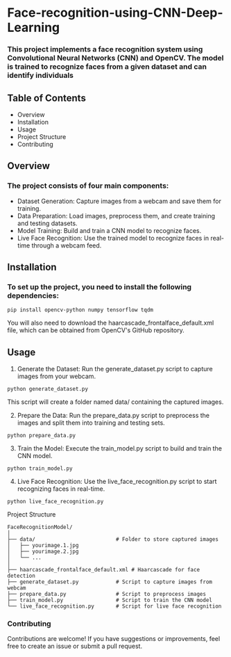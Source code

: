 # Face-recognition-using-CNN-Deep-Learning

### This project implements a face recognition system using Convolutional Neural Networks (CNN) and OpenCV. The model is trained to recognize faces from a given dataset and can identify individuals

## Table of Contents
- Overview
-  Installation
- Usage
- Project Structure
- Contributing

## Overview
### The project consists of four main components:

- Dataset Generation: Capture images from a webcam and save them for training.
- Data Preparation: Load images, preprocess them, and create training and testing datasets.
- Model Training: Build and train a CNN model to recognize faces.
- Live Face Recognition: Use the trained model to recognize faces in real-time through a webcam 
  feed.
## Installation
### To set up the project, you need to install the following dependencies:

```
pip install opencv-python numpy tensorflow tqdm
```

You will also need to download the haarcascade_frontalface_default.xml file, which can be obtained from OpenCV's GitHub repository.

## Usage
1. Generate the Dataset: Run the generate_dataset.py script to capture images from your webcam.
```
python generate_dataset.py
```
This script will create a folder named data/ containing the captured images.

2. Prepare the Data: Run the prepare_data.py script to preprocess the images and split them 
   into training and testing sets.
```
python prepare_data.py
```
3. Train the Model: Execute the train_model.py script to build and train the CNN model.
```
python train_model.py
```
4. Live Face Recognition: Use the live_face_recognition.py script to start recognizing faces in 
   real-time.

```
python live_face_recognition.py
```
Project Structure
```
FaceRecognitionModel/
│
├── data/                          # Folder to store captured images
│   ├── yourimage.1.jpg
│   ├── yourimage.2.jpg
│   └── ...
│
├── haarcascade_frontalface_default.xml # Haarcascade for face detection
├── generate_dataset.py            # Script to capture images from webcam
├── prepare_data.py                # Script to preprocess images
├── train_model.py                 # Script to train the CNN model
└── live_face_recognition.py       # Script for live face recognition
```
### Contributing
Contributions are welcome! If you have suggestions or improvements, feel free to create an issue or submit a pull request.
